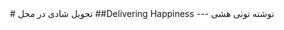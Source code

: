 <div style="text-align:center">
# تحویل شادی در محل
##Delivering Happiness
---
نوشته تونی هشی
</div>
